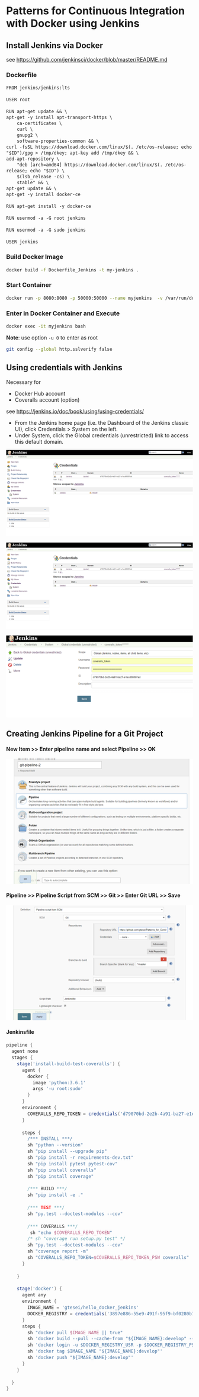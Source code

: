 # Patterns for Continuous Integration with Docker using Jenkins 

## Install Jenkins via Docker 

see https://github.com/jenkinsci/docker/blob/master/README.md

### Dockerfile 
 
```docker
FROM jenkins/jenkins:lts

USER root

RUN apt-get update && \
apt-get -y install apt-transport-https \
    ca-certificates \
    curl \
    gnupg2 \
    software-properties-common && \
curl -fsSL https://download.docker.com/linux/$(. /etc/os-release; echo "$ID")/gpg > /tmp/dkey; apt-key add /tmp/dkey && \
add-apt-repository \
    "deb [arch=amd64] https://download.docker.com/linux/$(. /etc/os-release; echo "$ID") \
    $(lsb_release -cs) \
    stable" && \
apt-get update && \
apt-get -y install docker-ce

RUN apt-get install -y docker-ce

RUN usermod -a -G root jenkins

RUN usermod -a -G sudo jenkins

USER jenkins

```

### Build Docker Image 

```sh
docker build -f Dockerfile_Jenkins -t my-jenkins . 
```

### Start Container 

```sh
docker run -p 8080:8080 -p 50000:50000 --name myjenkins  -v /var/run/docker.sock:/var/run/docker.sock my-jenkins  
```
  
### Enter in Docker Container and Execute

```sh
docker exec -it myjenkins bash
```

__Note__: use option ```-u 0``` to enter as root 

```sh
git config --global http.sslverify false
```

## Using credentials with Jenkins 

Necessary for 

* Docker Hub account 
* Coveralls account (option)

see https://jenkins.io/doc/book/using/using-credentials/ 

* From the Jenkins home page (i.e. the Dashboard of the Jenkins classic UI), click Credentials > System on the left.
* Under System, click the Global credentials (unrestricted) link to access this default domain.

![Using credentials with Jenkins](https://raw.githubusercontent.com/gtesei/Patterns_for_Continuous_Integration_Docker_Jenkins/master/img/jen_cred.PNG)


![Using credentials with Jenkins](https://raw.githubusercontent.com/gtesei/Patterns_for_Continuous_Integration_Docker_Jenkins/master/img/jen_cred.PNG)

![Using credentials with Jenkins](https://raw.githubusercontent.com/gtesei/Patterns_for_Continuous_Integration_Docker_Jenkins/master/img/jen_cred2.PNG)

## Creating Jenkins Pipeline for a Git Project 

#### New Item >> Enter pipeline name and select Pipeline >> OK 

![New Item >> Enter pipeline name and select Pipeline >> OK](https://raw.githubusercontent.com/gtesei/Patterns_for_Continuous_Integration_Docker_Jenkins/master/img/jen_pip.PNG)

#### Pipeline >> Pipeline Script from SCM >> Git >> Enter Git URL >> Save 

![Pipeline >> Pipeline Script from SCM >> Git](https://raw.githubusercontent.com/gtesei/Patterns_for_Continuous_Integration_Docker_Jenkins/master/img/jen_pip2.PNG)

#### Jenkinsfile

```groovy
pipeline {
  agent none
  stages {
    stage('install-build-test-coveralls') {
      agent {
        docker {
          image 'python:3.6.1'
          args '-u root:sudo'
        }
      }
      environment {
        COVERALLS_REPO_TOKEN = credentials('d79070bd-2e2b-4a91-ba27-e1ecd68897ad')
      }

      steps {
        /*** INSTALL ***/
        sh "python --version"
        sh "pip install --upgrade pip"
        sh "pip install -r requirements-dev.txt"
        sh "pip install pytest pytest-cov"
        sh "pip install coveralls"
        sh "pip install coverage"

        /*** BUILD ***/
        sh "pip install -e ."

        /*** TEST ***/
        sh "py.test --doctest-modules --cov"

        /*** COVERALLS ***/
         sh "echo $COVERALLS_REPO_TOKEN"
        /* sh "coverage run setup.py test" */
        sh "py.test --doctest-modules --cov"
        sh "coverage report -m"
        sh "COVERALLS_REPO_TOKEN=$COVERALLS_REPO_TOKEN_PSW coveralls"
      }

    }

    stage('docker') {
      agent any
      environment {
        IMAGE_NAME = 'gtesei/hello_docker_jenkins'
        DOCKER_REGISTRY = credentials('3897e886-55e9-491f-95f9-bf0280b72966')
      }
      steps {
        sh "docker pull $IMAGE_NAME || true"
        sh 'docker build --pull --cache-from "${IMAGE_NAME}:develop" --tag "$IMAGE_NAME" . || true'
        sh 'docker login -u $DOCKER_REGISTRY_USR -p $DOCKER_REGISTRY_PSW'
        sh 'docker tag $IMAGE_NAME "${IMAGE_NAME}:develop"'
        sh 'docker push "${IMAGE_NAME}:develop"'
      }
    }

  }
}

```

